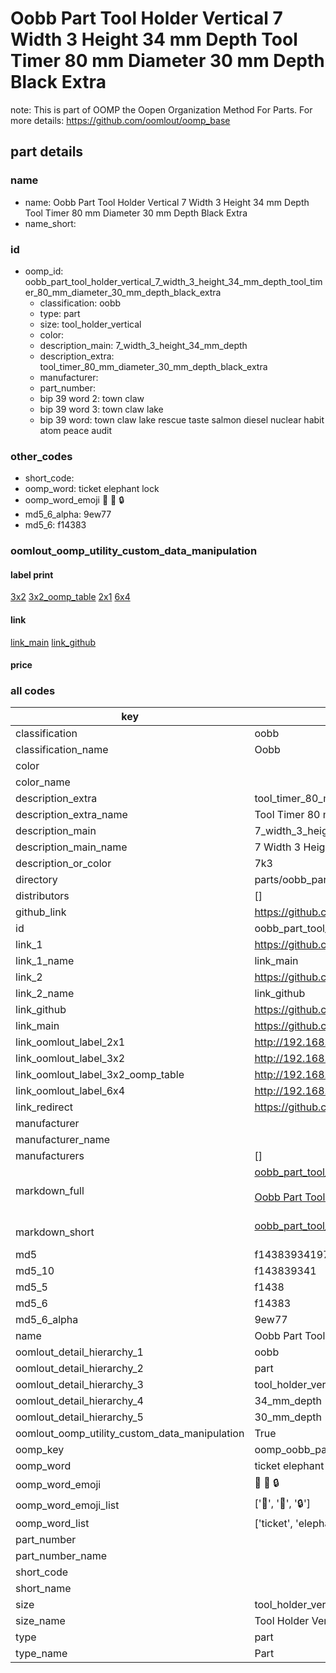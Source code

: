 # Oobb Part Tool Holder Vertical 7 Width 3 Height 34 mm Depth Tool Timer 80 mm Diameter 30 mm Depth Black Extra  

note: This is part of OOMP the Oopen Organization Method For Parts. For more details: https://github.com/oomlout/oomp_base

##  part details
  







### name
* name: Oobb Part Tool Holder Vertical 7 Width 3 Height 34 mm Depth Tool Timer 80 mm Diameter 30 mm Depth Black Extra
* name_short: 
### id
* oomp_id: oobb_part_tool_holder_vertical_7_width_3_height_34_mm_depth_tool_timer_80_mm_diameter_30_mm_depth_black_extra
  * classification: oobb
  * type: part
  * size: tool_holder_vertical
  * color: 
  * description_main: 7_width_3_height_34_mm_depth
  * description_extra: tool_timer_80_mm_diameter_30_mm_depth_black_extra
  * manufacturer: 
  * part_number: 
  * bip 39 word 2: town claw
  * bip 39 word 3: town claw lake
  * bip 39 word: town claw lake rescue taste salmon diesel nuclear habit atom peace audit

### other_codes
* short_code: 
* oomp_word: ticket elephant lock
* oomp_word_emoji :ticket: :elephant: :lock:
* md5_6_alpha: 9ew77
* md5_6: f14383






### oomlout_oomp_utility_custom_data_manipulation
#### label print
[3x2](http://192.168.1.245:1112/?label=oomp%209ew77)
[3x2_oomp_table](http://192.168.1.108:1112/?label=oomp%209ew77)
[2x1](http://192.168.1.242:1112/?label=oomp%209ew77)
[6x4](http://192.168.1.55:1112/?label=oomp%209ew77)    

#### link

[link_main](https://github.com/oomlout/oomlout_oomp_version_1_messy/tree/main/parts/oobb_part_tool_holder_vertical_7_width_3_height_34_mm_depth_tool_timer_80_mm_diameter_30_mm_depth_black_extra) [link_github](https://github.com/oomlout/oomlout_oomp_version_1_messy/tree/main/parts/oobb_part_tool_holder_vertical_7_width_3_height_34_mm_depth_tool_timer_80_mm_diameter_30_mm_depth_black_extra)                             

#### price







### all codes 
| key | value |  
| --- | --- |  
| classification | oobb |  
| classification_name | Oobb |  
| color |  |  
| color_name |  |  
| description_extra | tool_timer_80_mm_diameter_30_mm_depth_black_extra |  
| description_extra_name | Tool Timer 80 mm Diameter 30 mm Depth Black Extra |  
| description_main | 7_width_3_height_34_mm_depth |  
| description_main_name | 7 Width 3 Height 34 mm Depth |  
| description_or_color | 7k3 |  
| directory | parts/oobb_part_tool_holder_vertical_7_width_3_height_34_mm_depth_tool_timer_80_mm_diameter_30_mm_depth_black_extra |  
| distributors | [] |  
| github_link | https://github.com/oomlout/oomlout_oomp_part_src/tree/main/parts/oobb_part_tool_holder_vertical_7_width_3_height_34_mm_depth_tool_timer_80_mm_diameter_30_mm_depth_black_extra |  
| id | oobb_part_tool_holder_vertical_7_width_3_height_34_mm_depth_tool_timer_80_mm_diameter_30_mm_depth_black_extra |  
| link_1 | https://github.com/oomlout/oomlout_oomp_version_1_messy/tree/main/parts/oobb_part_tool_holder_vertical_7_width_3_height_34_mm_depth_tool_timer_80_mm_diameter_30_mm_depth_black_extra |  
| link_1_name | link_main |  
| link_2 | https://github.com/oomlout/oomlout_oomp_version_1_messy/tree/main/parts/oobb_part_tool_holder_vertical_7_width_3_height_34_mm_depth_tool_timer_80_mm_diameter_30_mm_depth_black_extra |  
| link_2_name | link_github |  
| link_github | https://github.com/oomlout/oomlout_oomp_version_1_messy/tree/main/parts/oobb_part_tool_holder_vertical_7_width_3_height_34_mm_depth_tool_timer_80_mm_diameter_30_mm_depth_black_extra |  
| link_main | https://github.com/oomlout/oomlout_oomp_version_1_messy/tree/main/parts/oobb_part_tool_holder_vertical_7_width_3_height_34_mm_depth_tool_timer_80_mm_diameter_30_mm_depth_black_extra |  
| link_oomlout_label_2x1 | http://192.168.1.242:1112/?label=oomp%209ew77 |  
| link_oomlout_label_3x2 | http://192.168.1.245:1112/?label=oomp%209ew77 |  
| link_oomlout_label_3x2_oomp_table | http://192.168.1.108:1112/?label=oomp%209ew77 |  
| link_oomlout_label_6x4 | http://192.168.1.55:1112/?label=oomp%209ew77 |  
| link_redirect | https://github.com/oomlout/oomlout_oomp_version_1_messy/tree/main/parts/oobb_part_tool_holder_vertical_7_width_3_height_34_mm_depth_tool_timer_80_mm_diameter_30_mm_depth_black_extra |  
| manufacturer |  |  
| manufacturer_name |  |  
| manufacturers | [] |  
| markdown_full | [oobb_part_tool_holder_vertical_7_width_3_height_34_mm_depth_tool_timer_80_mm_diameter_30_mm_depth_black_extra](none)<br>[](none)<br>[Oobb Part Tool Holder Vertical 7 Width 3 Height 34 Mm Depth Tool Timer 80 Mm Diameter 30 Mm Depth Black Extra](none)<br><br> |  
| markdown_short | [oobb_part_tool_holder_vertical_7_width_3_height_34_mm_depth_tool_timer_80_mm_diameter_30_mm_depth_black_extra](none)<br><br> |  
| md5 | f1438393419747b2f9ef1b72f94a8732 |  
| md5_10 | f143839341 |  
| md5_5 | f1438 |  
| md5_6 | f14383 |  
| md5_6_alpha | 9ew77 |  
| name | Oobb Part Tool Holder Vertical 7 Width 3 Height 34 mm Depth Tool Timer 80 mm Diameter 30 mm Depth Black Extra |  
| oomlout_detail_hierarchy_1 | oobb |  
| oomlout_detail_hierarchy_2 | part |  
| oomlout_detail_hierarchy_3 | tool_holder_vertical |  
| oomlout_detail_hierarchy_4 | 34_mm_depth |  
| oomlout_detail_hierarchy_5 | 30_mm_depth |  
| oomlout_oomp_utility_custom_data_manipulation | True |  
| oomp_key | oomp_oobb_part_tool_holder_vertical_7_width_3_height_34_mm_depth_tool_timer_80_mm_diameter_30_mm_depth_black_extra |  
| oomp_word | ticket elephant lock |  
| oomp_word_emoji | :ticket: :elephant: :lock: |  
| oomp_word_emoji_list | [':ticket:', ':elephant:', ':lock:'] |  
| oomp_word_list | ['ticket', 'elephant', 'lock'] |  
| part_number |  |  
| part_number_name |  |  
| short_code |  |  
| short_name |  |  
| size | tool_holder_vertical |  
| size_name | Tool Holder Vertical |  
| type | part |  
| type_name | Part |  
